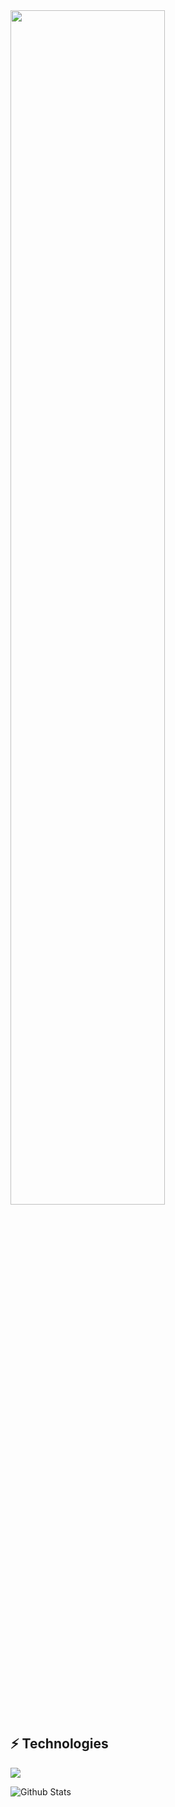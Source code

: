 <img src="https://readme-typing-svg.demolab.com?font=Inconsolata&weight=500&size=50&duration=4000&pause=300&color=A7A459&center=true&vCenter=true&multiline=true&repeat=false&random=false&width=1300&height=140&lines=Hello+hello;I'm+MinJae%2C+a+tech+Unity+and+Game+Developer+Wannabe+%E2%9C%A9" width="70%" />

<!--
**asew487/asew487** is a ✨ _special_ ✨ repository because its `README.md` (this file) appears on your GitHub profile.

Here are some ideas to get you started:

- 🔭 I’m currently working on ...
- 🌱 I’m currently learning ...
- 👯 I’m looking to collaborate on ...
- 🤔 I’m looking for help with ...
- 💬 Ask me about ...
- 📫 How to reach me: ...
- 😄 Pronouns: ...
- ⚡ Fun fact: ...
-->
## ⚡ Technologies

<img src="https://img.shields.io/badge/Unity-000000?style=for-the-badge&logo=Unity&logoColor=white">

![Github Stats](https://github-readme-stats.vercel.app/api?username=asew487&count_private=true&show_icons=true&theme=gruvbox)
